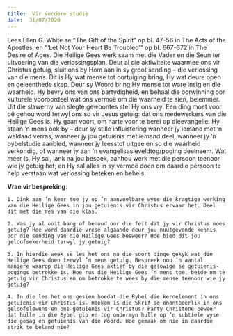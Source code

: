```yaml
---
title:  Vir verdere studie
date:  31/07/2020
---
```


Lees Ellen G. White se “The Gift of the Spirit” op bl. 47-56 in The Acts of the Apostles, en “‘Let Not Your Heart Be Troubled’” op bl. 667-672 in The Desire of Ages. Die Heilige Gees werk saam met die Vader en die Seun ter uitvoering van die verlossingsplan. Deur al die aktiwiteite waarmee ons vir Christus getuig, sluit ons by Hom aan in sy groot sending – die verlossing van die mens. Dit is Hy wat mense tot oortuiging bring, Hy wat deure open en geleenthede skep. Deur sy Woord bring Hy mense tot ware insig en die waarheid. Hy bevry ons van ons partydigheid, en behaal die oorwinning oor kulturele vooroordeel wat ons vermoë om die waarheid te sien, belemmer. Uit die slawerny van slegte gewoontes stel Hy ons vry.  Een ding moet voor oë gehou word terwyl ons so vir Jesus getuig: dat ons medewerkers van die Heilige Gees is. Hy gaan voort, om harte voor te berei op dieevangelie. Hy staan ’n mens ook by – deur sy stille influistering wanneer jy iemand met ’n weldaad verras, wanneer jy jou getuienis met iemand deel, wanneer jy ’n bybelstudie aanbied, wanneer jy leesstof uitgee en so die waarheid verkondig, of wanneer jy aan ’n evangelisasieveldtog/poging deelneem. Wat meer is, Hy sal, lank na jou besoek, aanhou werk met die persoon teenoor wie jy getuig het; en Hy sal alles in sy vermoë doen om daardie persoon te help verstaan wat verlossing beteken en behels.

**Vrae vir bespreking**:

`1. Dink aan ’n keer toe jy op ’n aanvoelbare wyse die kragtige werking van die Heilige Gees in jou getuienis vir Christus ervaar het. Deel dit met die res van die klas. `

`2. Was jy al ooit bang of benoud oor die feit dat jy vir Christus moes getuig? Hoe word daardie vrese algaande deur jou nuutgevonde kennis oor die sending van die Heilige Gees besweer? Hoe bied dit jou geloofsekerheid terwyl jy getuig? `

`3. In hierdie week se les het ons na die soort dinge gekyk wat die Heilige Gees doen terwyl ’n mens getuig. Bespreek nou ’n aantal maniere waarop die Heilige Gees aktief by die gelowige se getuienis-pogings betrokke is. Hoe rus die Heilige Gees ’n mens toe, beide om te getuig vir Christus en om betrokke te wees by die mense teenoor wie jy getuig? `

`4. In die les het ons gesien hoedat die Bybel die kernelement in ons getuienis vir Christus is. Hoekom is die Skrif so onontbeerlik in ons geloofslewens en ons getuienis vir Christus? Party Christene beweer dat hulle in die Bybel glo en tog ondermyn hulle op ’n subtiele wyse die gesag en getuienis van die Woord. Hoe gemaak om nie in daardie strik te beland nie? `